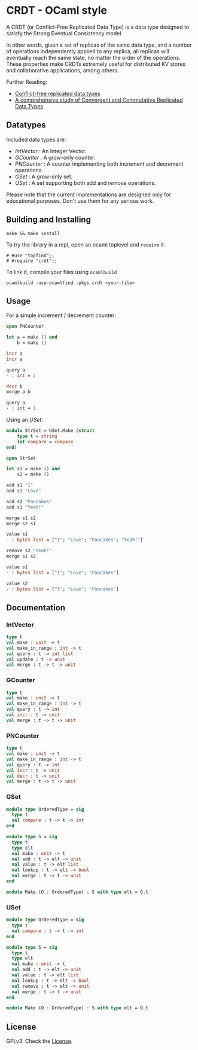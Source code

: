 # CRDT - OCaml style

A CRDT (or Conflict-Free Replicated Data Type) is a data type designed to satisfy the Strong Eventual Consistency model.

In other words, given a set of replicas of the same data type, and a number of operations independently applied to any replica, all replicas will eventually reach the same state, no matter the order of the operations. These properties make CRDTs extremely useful for distributed KV stores and collaborative applications, among others.

Further Reading:

- [Conflict-free replicated data types](http://dl.acm.org/citation.cfm?id=2050642)
- [A comprehensive study of Convergent and Commutative Replicated Data Types](https://hal.inria.fr/inria-00555588)
	
## Datatypes

Included data types are:

- _IntVector_ : An Integer Vector.
- _GCounter_ : A grow-only counter.
- _PNCounter_ : A counter implementing both increment and decrement operations.
- _GSet_ : A grow-only set.
- _USet_ : A set supporting both add and remove operations.

Please note that the current implementations are designed only for educational purposes. Don't use them for any serious work.

## Building and Installing

```
make && make install
```

To try the library in a repl, open an ocaml toplevel and `require` it

```
# #use "topfind";;
# #require "crdt";;
```

To link it, compile your files using `ocamlbuild`

```
ocamlbuild -use-ocamlfind -pkgs crdt <your-file>
```

## Usage

For a simple increment / decrement counter:

```ocaml
open PNCounter

let a = make () and
	b = make ()

incr a
incr a

query a
- : int = 2

decr b
merge a b

query a
- : int = 1
```

Using an _USet_:

```ocaml
module StrSet = USet.Make (struct
	type t = string
	let compare = compare
end)

open StrSet

let s1 = make () and
    s2 = make ()

add s1 "I"
add s1 "Love"

add s2 "Pancakes"
add s1 "Yeah!"

merge s1 s2
merge s2 s1

value s1
- : bytes list = ["I"; "Love"; "Pancakes"; "Yeah!"]

remove s2 "Yeah!"
merge s1 s2

value s1
- : bytes list = ["I"; "Love"; "Pancakes"]

value s2
- : bytes list = ["I"; "Love"; "Pancakes"]
```

## Documentation

### IntVector

```ocaml
type t
val make : unit -> t
val make_in_range : int -> t
val query : t -> int list
val update : t -> unit
val merge : t -> t -> unit
```

### GCounter

```ocaml
type t
val make : unit -> t
val make_in_range : int -> t
val query : t -> int
val incr : t -> unit
val merge : t -> t -> unit
```

### PNCounter

```ocaml
type t
val make : unit -> t
val make_in_range : int -> t
val query : t -> int
val incr : t -> unit
val decr : t -> unit
val merge : t -> t -> unit
```

### GSet

```ocaml
module type OrderedType = sig
  type t
  val compare : t -> t -> int
end

module type S = sig
  type t
  type elt
  val make : unit -> t
  val add : t -> elt -> unit
  val value : t -> elt list
  val lookup : t -> elt -> bool
  val merge : t -> t -> unit
end

module Make (O : OrderedType) : S with type elt = O.t
```

### USet

```ocaml
module type OrderedType = sig
  type t
  val compare : t -> t -> int
end

module type S = sig
  type t
  type elt
  val make : unit -> t
  val add : t -> elt -> unit
  val value : t -> elt list
  val lookup : t -> elt -> bool
  val remove : t -> elt -> unit
  val merge : t -> t -> unit
end

module Make (O : OrderedType) : S with type elt = O.t

```

## License

GPLv3. Check the [License](./LICENSE).
